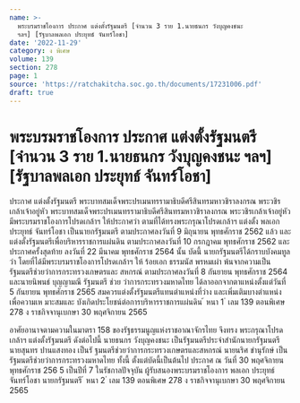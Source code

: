 ```yaml
---
name: >-
  พระบรมราชโองการ ประกาศ แต่งตั้งรัฐมนตรี [จำนวน 3 ราย 1.นายธนกร วังบุญคงชนะ
  ฯลฯ] [รัฐบาลพลเอก ประยุทธ์ จันทร์โอชา]
date: '2022-11-29'
category: ง พิเศษ
volume: 139
section: 278
page: 1
source: 'https://ratchakitcha.soc.go.th/documents/17231006.pdf'
draft: true
---
```


# พระบรมราชโองการ ประกาศ แต่งตั้งรัฐมนตรี [จำนวน 3 ราย 1.นายธนกร วังบุญคงชนะ ฯลฯ] [รัฐบาลพลเอก ประยุทธ์ จันทร์โอชา]

ประกาศ แต่งตั้งรัฐมนตรี พระบาทสมเด็จพระปรเมนทรรามาธิบดีศรีสินทรมหาวชิราลงกรณ พระวชิรเกล้าเจ้าอยู่หัว พระบาทสมเด็จพระปรเมนทรรามาธิบดีศรีสินทรมหาวชิราลงกรณ พระวชิรเกล้าเจ้าอยู่หัว มีพระบรมราชโองการโปรดเกล้าฯ ให้ประกาศว่า ตามที่ได้ทรงพระกรุณาโปรดเกล้าฯ แต่งตั้ง พลเอก ประยุทธ์ จันทร์โอชา เป็นนายกรัฐมนตรี ตามประกาศลงวันที่ 9 มิถุนายน พุทธศักราช 2562 แล้ว และแต่งตั้งรัฐมนตรีเพื่อบริหารราชการแผ่นดิน ตามประกาศลงวันที่ 10 กรกฎาคม พุทธศักราช 2562 และประกาศครั้งสุดท้าย ลงวันที่ 22 มีนาคม พุทธศักราช 2564 นั้น บัดนี้ นายกรัฐมนตรีได้กราบบังคมทูลว่า โดยที่ได้มีพระบรมราชโองการโปรดเกล้าฯ ให้ ร้อยเอก ธรรมนัส พรหมเผ่า พ้นจากความเป็นรัฐมนตรีช่วยว่าการกระทรวงเกษตรและ สหกรณ์ ตามประกาศลงวันที่ 8 กันยายน พุทธศักราช 2564 และนายนิพนธ์ บุญญามณี รัฐมนตรี ช่วย ว่าการกระทรวงมหาดไทย ได้ลาออกจากตาแหน่งตั้งแต่วันที่ 5 กันยายน พุทธศักราช 2565 สมควรแต่งตั้งรัฐมนตรีแทนตำแหน่งที่ว่าง และเพิ่มเติมบางตำแหน่ง เพื่อความเห มาะสมและ บังเกิดประโยชน์ต่อการบริหารราชการแผ่นดิน ้ หนา 1 ่ เลม 139 ตอนพิเศษ 278 ง ราชกิจจานุเบกษา 30 พฤศจิกายน 2565

อาศัยอานาจตามความในมาตรา 158 ของรัฐธรรมนูญแห่งราชอาณาจักรไทย จึงทรง พระกรุณาโปรดเกล้าฯ แต่งตั้งรัฐมนตรี ดังต่อไปนี้ นายธนกร วังบุญคงชนะ เป็นรัฐมนตรีประจำสำนักนายกรัฐมนตรี นายสุนทร ปานแสงทอง เป็นรั ฐมนตรีช่วยว่าการกระทรวงเกษตรและสหกรณ์ นายนริศ ขำนุรักษ์ เป็นรัฐมนตรีช่วยว่าการกระทรวงมหาดไทย ทั้งนี้ ตั้งแต่บัดนี้เป็นต้นไป ประกาศ ณ วันที่ 30 พฤศจิกายน พุทธศักราช 256 5 เป็นปีที่ 7 ในรัชกาลปัจจุบัน ผู้รับสนองพระบรมราชโองการ พลเอก ประยุทธ์ จันทร์โอชา นายกรัฐมนตรี ้ หนา 2 ่ เลม 139 ตอนพิเศษ 278 ง ราชกิจจานุเบกษา 30 พฤศจิกายน 2565
